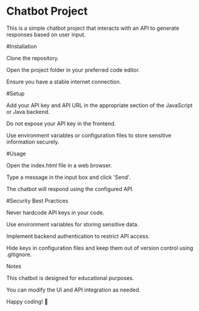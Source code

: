 # Chatbot Project

This is a simple chatbot project that interacts with an API to generate responses based on user input.

#Installation

Clone the repository.

Open the project folder in your preferred code editor.

Ensure you have a stable internet connection.

#Setup

Add your API key and API URL in the appropriate section of the JavaScript or Java backend.

Do not expose your API key in the frontend.

Use environment variables or configuration files to store sensitive information securely.

#Usage

Open the index.html file in a web browser.

Type a message in the input box and click 'Send'.

The chatbot will respond using the configured API.

#Security Best Practices

Never hardcode API keys in your code.

Use environment variables for storing sensitive data.

Implement backend authentication to restrict API access.

Hide keys in configuration files and keep them out of version control using .gitignore.

Notes

This chatbot is designed for educational purposes.

You can modify the UI and API integration as needed.

Happy coding! 🚀
